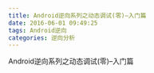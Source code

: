 ```yaml
---
title: Android逆向系列之动态调试(零)–入门篇
date: 2016-06-01 09:49:25
tags: Android逆向
categories: 逆向分析
---
```


Android逆向系列之动态调试(零)–入门篇